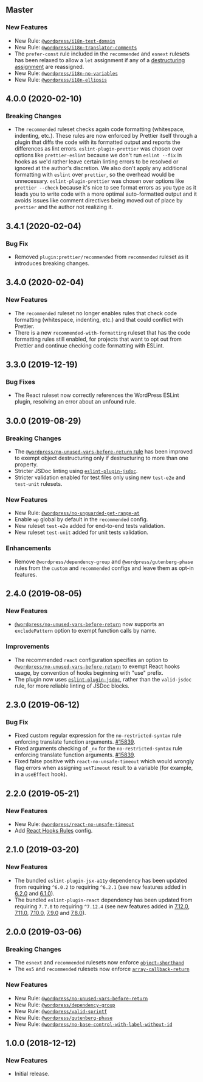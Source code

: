 ## Master

### New Features

- New Rule: [`@wordpress/i18n-text-domain`](https://github.com/WordPress/gutenberg/blob/master/packages/eslint-plugin/docs/rules/i18n-text-domain.md)
- New Rule: [`@wordpress/i18n-translator-comments`](https://github.com/WordPress/gutenberg/blob/master/packages/eslint-plugin/docs/rules/i18n-translator-comments.md)
- The `prefer-const` rule included in the `recommended` and `esnext` rulesets has been relaxed to allow a `let` assignment if any of a [destructuring assignment](https://developer.mozilla.org/en-US/docs/Web/JavaScript/Reference/Operators/Destructuring_assignment) are reassigned.
- New Rule: [`@wordpress/i18n-no-variables`](https://github.com/WordPress/gutenberg/blob/master/packages/eslint-plugin/docs/rules/i18n-no-variables.md)
- New Rule: [`@wordpress/i18n-ellipsis`](https://github.com/WordPress/gutenberg/blob/master/packages/eslint-plugin/docs/rules/i18n-ellipsis.md)

## 4.0.0 (2020-02-10)

### Breaking Changes

- The `recommended` ruleset checks again code formatting (whitespace, indenting, etc.). These rules are now enforced by Prettier itself through a plugin that diffs the code with its formatted output and reports the differences as lint errors. `eslint-plugin-prettier` was chosen over options like `prettier-eslint` because we don't run `eslint --fix` in hooks as we'd rather leave certain linting errors to be resolved or ignored at the author's discretion. We also don't apply any additional formatting with `eslint` over `prettier`, so the overhead would be unnecessary. `eslint-plugin-prettier` was chosen over options like `prettier --check` because it's nice to see format errors as you type as it leads you to write code with a more optimal auto-formatted output and it avoids issues like comment directives being moved out of place by `prettier` and the author not realizing it.

## 3.4.1 (2020-02-04)

### Bug Fix

- Removed `plugin:prettier/recommended` from `recommended` ruleset as it introduces breaking changes.

## 3.4.0 (2020-02-04)

### New Features

- The `recommended` ruleset no longer enables rules that check code formatting (whitespace, indenting, etc.) and that could conflict with Prettier.
- There is a new `recommended-with-formatting` ruleset that has the code formatting rules still enabled, for projects that want to opt out from Prettier and continue checking code formatting with ESLint.

## 3.3.0 (2019-12-19)

### Bug Fixes

- The React ruleset now correctly references the WordPress ESLint plugin, resolving an error about an unfound rule.

## 3.0.0 (2019-08-29)

### Breaking Changes

- The [`@wordpress/no-unused-vars-before-return` rule](https://github.com/WordPress/gutenberg/blob/master/packages/eslint-plugin/docs/rules/no-unused-vars-before-return.md) has been improved to exempt object destructuring only if destructuring to more than one property.
- Stricter JSDoc linting using [`eslint-plugin-jsdoc`](https://github.com/gajus/eslint-plugin-jsdoc).
- Stricter validation enabled for test files only using new `test-e2e` and `test-unit` rulesets.

### New Features

- New Rule: [`@wordpress/no-unguarded-get-range-at`](https://github.com/WordPress/gutenberg/blob/master/packages/eslint-plugin/docs/rules/no-unguarded-get-range-at.md)
- Enable `wp` global by default in the `recommended` config.
- New ruleset `test-e2e` added for end-to-end tests validation.
- New ruleset `test-unit` added for unit tests validation.

### Enhancements

- Remove `@wordpress/dependency-group` and `@wordpress/gutenberg-phase` rules from the `custom` and `recommended` configs and leave them as opt-in features.

## 2.4.0 (2019-08-05)

### New Features

- [`@wordpress/no-unused-vars-before-return`](https://github.com/WordPress/gutenberg/blob/master/packages/eslint-plugin/docs/rules/no-unused-vars-before-return.md) now supports an `excludePattern` option to exempt function calls by name.

### Improvements

- The recommended `react` configuration specifies an option to [`@wordpress/no-unused-vars-before-return`](https://github.com/WordPress/gutenberg/blob/master/packages/eslint-plugin/docs/rules/no-unused-vars-before-return.md) to exempt React hooks usage, by convention of hooks beginning with "use" prefix.
- The plugin now uses [`eslint-plugin-jsdoc`](https://github.com/gajus/eslint-plugin-jsdoc), rather than the `valid-jsdoc` rule, for more reliable linting of JSDoc blocks.

## 2.3.0 (2019-06-12)

### Bug Fix

- Fixed custom regular expression for the `no-restricted-syntax` rule enforcing translate function arguments. [#15839](https://github.com/WordPress/gutenberg/pull/15839).
- Fixed arguments checking of `_nx` for the `no-restricted-syntax` rule enforcing translate function arguments. [#15839](https://github.com/WordPress/gutenberg/pull/15839).
- Fixed false positive with `react-no-unsafe-timeout` which would wrongly flag errors when assigning `setTimeout` result to a variable (for example, in a `useEffect` hook).

## 2.2.0 (2019-05-21)

### New Features

- New Rule: [`@wordpress/react-no-unsafe-timeout`](https://github.com/WordPress/gutenberg/blob/master/packages/eslint-plugin/docs/rules/react-no-unsafe-timeout.md)
- Add [React Hooks Rules](https://reactjs.org/docs/hooks-rules.html) config.

## 2.1.0 (2019-03-20)

### New Features

- The bundled `eslint-plugin-jsx-a11y` dependency has been updated from requiring `^6.0.2` to requiring `^6.2.1` (see new features added in [6.2.0](https://github.com/evcohen/eslint-plugin-jsx-a11y/releases/tag/v6.2.0) and [6.1.0](https://github.com/evcohen/eslint-plugin-jsx-a11y/releases/tag/v6.1.0)).
- The bundled `eslint-plugin-react` dependency has been updated from requiring `7.7.0` to requiring `^7.12.4` (see new features added in [7.12.0](https://github.com/yannickcr/eslint-plugin-react/releases/tag/v7.12.0), [7.11.0](https://github.com/yannickcr/eslint-plugin-react/releases/tag/v7.11.0), [7.10.0](https://github.com/yannickcr/eslint-plugin-react/releases/tag/v7.10.0), [7.9.0](https://github.com/yannickcr/eslint-plugin-react/releases/tag/v7.9.0) and [7.8.0](https://github.com/yannickcr/eslint-plugin-react/releases/tag/v7.8.0)).

## 2.0.0 (2019-03-06)

### Breaking Changes

- The `esnext` and `recommended` rulesets now enforce [`object-shorthand`](https://eslint.org/docs/rules/object-shorthand)
- The `es5` and `recommended` rulesets now enforce [`array-callback-return`](https://eslint.org/docs/rules/array-callback-return)

### New Features

- New Rule: [`@wordpress/no-unused-vars-before-return`](https://github.com/WordPress/gutenberg/blob/master/packages/eslint-plugin/docs/rules/no-unused-vars-before-return.md)
- New Rule: [`@wordpress/dependency-group`](https://github.com/WordPress/gutenberg/blob/master/packages/eslint-plugin/docs/rules/dependency-group.md)
- New Rule: [`@wordpress/valid-sprintf`](https://github.com/WordPress/gutenberg/blob/master/packages/eslint-plugin/docs/rules/valid-sprintf.md)
- New Rule: [`@wordpress/gutenberg-phase`](https://github.com/WordPress/gutenberg/blob/master/packages/eslint-plugin/docs/rules/gutenberg-phase.md)
- New Rule: [`@wordpress/no-base-control-with-label-without-id`](https://github.com/WordPress/gutenberg/blob/master/packages/eslint-plugin/docs/rules/no-base-control-with-label-without-id.md)

## 1.0.0 (2018-12-12)

### New Features

- Initial release.
